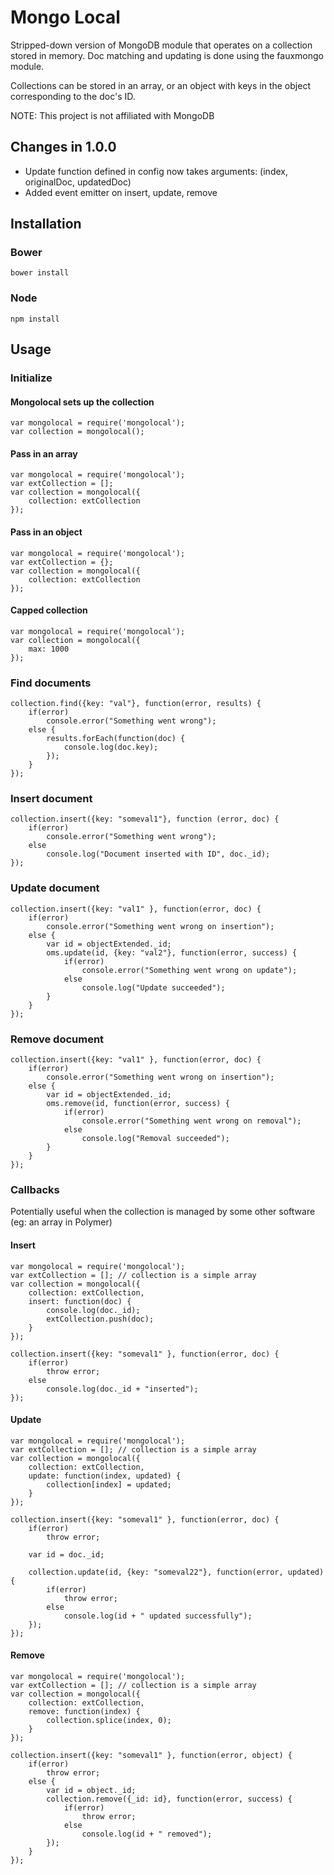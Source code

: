 # Mongo Local #

Stripped-down version of MongoDB module that operates on a collection stored in memory. Doc matching and updating is done using the fauxmongo module.

Collections can be stored in an array, or an object with keys in the object corresponding to the doc's ID.

NOTE: This project is not affiliated with MongoDB

## Changes in 1.0.0 ##

* Update function defined in config now takes arguments: (index, originalDoc, updatedDoc)
* Added event emitter on insert, update, remove

## Installation ##

### Bower ###
	
	bower install

### Node ###

	npm install
	
## Usage ##

### Initialize ###

#### Mongolocal sets up the collection ####

	var mongolocal = require('mongolocal');
	var collection = mongolocal();
	
#### Pass in an array ####

	var mongolocal = require('mongolocal');
	var extCollection = [];
	var collection = mongolocal({
		collection: extCollection
	});

#### Pass in an object ####

	var mongolocal = require('mongolocal');
	var extCollection = {};
	var collection = mongolocal({
		collection: extCollection
	});
	
#### Capped collection ####

	var mongolocal = require('mongolocal');
	var collection = mongolocal({
		max: 1000
	});
	
### Find documents ###

	collection.find({key: "val"}, function(error, results) {
		if(error)
			console.error("Something went wrong");
		else {
			results.forEach(function(doc) {
				console.log(doc.key);
			});
		}
	});
	
### Insert document ###

	collection.insert({key: "someval1"}, function (error, doc) {
		if(error)
			console.error("Something went wrong");
		else
			console.log("Document inserted with ID", doc._id);
	});
	
### Update document ###

	collection.insert({key: "val1" }, function(error, doc) {
		if(error)
			console.error("Something went wrong on insertion");
		else {
			var id = objectExtended._id;
			oms.update(id, {key: "val2"}, function(error, success) {
				if(error)
					console.error("Something went wrong on update");
				else
					console.log("Update succeeded");
			}
		}
	});

### Remove document ###

	collection.insert({key: "val1" }, function(error, doc) {
		if(error)
			console.error("Something went wrong on insertion");
		else {
			var id = objectExtended._id;
			oms.remove(id, function(error, success) {
				if(error)
					console.error("Something went wrong on removal");
				else
					console.log("Removal succeeded");
			}
		}
	});


### Callbacks ###

Potentially useful when the collection is managed by some other software (eg: an array in Polymer)

#### Insert ####

	var mongolocal = require('mongolocal');
	var extCollection = []; // collection is a simple array
	var collection = mongolocal({
		collection: extCollection,
		insert: function(doc) {
			console.log(doc._id);
			extCollection.push(doc);
		}
	});

	collection.insert({key: "someval1" }, function(error, doc) {
		if(error)
			throw error;
		else
			console.log(doc._id + "inserted");
	});
	
#### Update ####

	var mongolocal = require('mongolocal');
    var extCollection = []; // collection is a simple array
    var collection = mongolocal({
		collection: extCollection,
		update: function(index, updated) {
			collection[index] = updated;
		}
	});

	collection.insert({key: "someval1" }, function(error, doc) {
		if(error)
			throw error;

		var id = doc._id;

		collection.update(id, {key: "someval22"}, function(error, updated) {
			if(error)
				throw error;
			else
				console.log(id + " updated successfully");
		});
	});

#### Remove ####

	var mongolocal = require('mongolocal');
	var extCollection = []; // collection is a simple array
	var collection = mongolocal({
		collection: extCollection,
		remove: function(index) {
			collection.splice(index, 0);
		}
	});

	collection.insert({key: "someval1" }, function(error, object) {
		if(error)
			throw error;
		else {
			var id = object._id;
			collection.remove({_id: id}, function(error, success) {
				if(error)
					throw error;
				else
					console.log(id + " removed");
			});
		}
	});